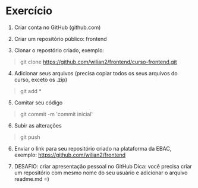 

# Exercício

1. Criar conta no GitHub (github.com)

2. Criar um repositório público: frontend

3. Clonar o repostório criado, exemplo: 
> git clone https://github.com/wilian2/frontend/curso-frontend.git

4. Adicionar seus arquivos (precisa copiar todos os seus arquivos do curso, exceto os .zip)
> git add *

5. Comitar seu código
> git commit -m 'commit inicial'

6. Subir as alterações
> git push

6. Enviar o link para seu repositório criado na plataforma da EBAC, exemplo:
https://github.com/wilian2/frontend

7. DESAFIO: criar apresentação pessoal no GitHub
Dica: você precisa criar um repositório com mesmo nome do seu usuário e adicionar o arquivo readme.md =)